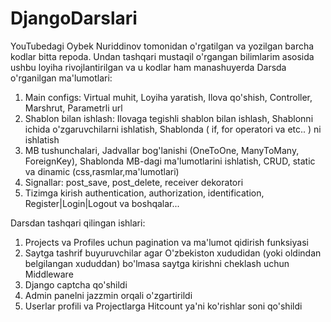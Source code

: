 # DjangoDarslari
YouTubedagi Oybek Nuriddinov tomonidan o'rgatilgan va yozilgan barcha kodlar bitta repoda.
Undan tashqari mustaqil o'rgangan bilimlarim asosida ushbu loyiha rivojlantirilgan va u kodlar ham manashuyerda
Darsda o'rganilgan ma'lumotlari:
1. Main configs: Virtual muhit, Loyiha yaratish, Ilova qo'shish, Controller, Marshrut, Parametrli url
2. Shablon bilan ishlash: Ilovaga tegishli shablon bilan ishlash, Shablonni ichida o'zgaruvchilarni ishlatish, Shablonda ( if, for operatori va etc.. ) ni ishlatish
3. MB tushunchalari, Jadvallar bog'lanishi (OneToOne, ManyToMany, ForeignKey), Shablonda MB-dagi ma'lumotlarini ishlatish, CRUD, static va dinamic (css,rasmlar,ma'lumotlari)
4. Signallar: post_save, post_delete, receiver dekoratori
5. Tizimga kirish authentication, authorization, identification, Register|Login|Logout
va boshqalar...

Darsdan tashqari qilingan ishlari:
1. Projects va Profiles uchun pagination va ma'lumot qidirish funksiyasi
2. Saytga tashrif buyuruvchilar agar O'zbekiston xududidan (yoki oldindan belgilangan xududdan) bo'lmasa saytga kirishni cheklash uchun Middleware
3. Django captcha qo'shildi
4. Admin panelni jazzmin orqali o'zgartirildi
5. Userlar profili va Projectlarga Hitcount ya'ni ko'rishlar soni qo'shildi
